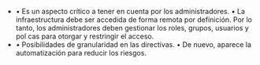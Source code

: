 - • Es un aspecto crítico a tener en cuenta por los administradores.
  • La infraestructura debe ser accedida de forma remota por definición. Por lo tanto, los administradores
  deben gestionar los roles, grupos, usuarios y pol cas para otorgar y restringir el acceso.
- • Posibilidades de granularidad en las directivas.
  • De nuevo, aparece la automatización para reducir los riesgos.